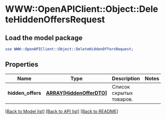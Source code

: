 # WWW::OpenAPIClient::Object::DeleteHiddenOffersRequest

## Load the model package
```perl
use WWW::OpenAPIClient::Object::DeleteHiddenOffersRequest;
```

## Properties
Name | Type | Description | Notes
------------ | ------------- | ------------- | -------------
**hidden_offers** | [**ARRAY[HiddenOfferDTO]**](HiddenOfferDTO.md) | Список скрытых товаров.  | 

[[Back to Model list]](../README.md#documentation-for-models) [[Back to API list]](../README.md#documentation-for-api-endpoints) [[Back to README]](../README.md)


